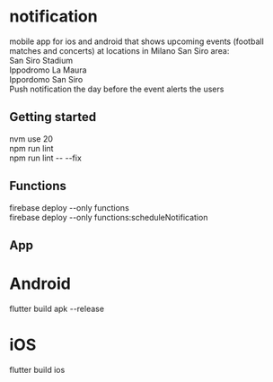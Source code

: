# notification

mobile app for ios and android that shows upcoming events (football matches and concerts) at locations in Milano San Siro area:  
San Siro Stadium  
Ippodromo La Maura  
Ippordomo San Siro  
Push notification the day before the event alerts the users  

## Getting started
nvm use 20  
npm run lint  
npm run lint -- --fix  

## Functions
firebase deploy --only functions  
firebase deploy --only functions:scheduleNotification  

## App
# Android
flutter build apk --release  
# iOS 
flutter build ios  
